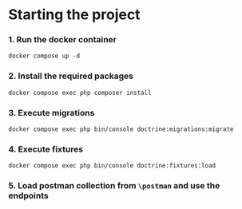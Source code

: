 # Starting the project

### 1. Run the docker container
`docker compose up -d`

### 2. Install the required packages 
`docker compose exec php composer install`

### 3. Execute migrations
`docker compose exec php bin/console doctrine:migrations:migrate`

### 4. Execute fixtures
`docker compose exec php bin/console doctrine:fixtures:load`

### 5. Load postman collection from `\postman` and use the endpoints
